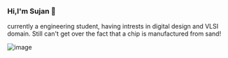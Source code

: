 ### Hi,I'm Sujan 👋

<!--
**sujan-hn/sujan-hn** is a ✨ _special_ ✨ repository because its `README.md` (this file) appears on your GitHub profile.

Here are some ideas to get you started:

- 🔭 I’m currently working on ...
- 🌱 I’m currently learning ...
- 👯 I’m looking to collaborate on ...
- 🤔 I’m looking for help with ...
- 💬 Ask me about ...
- 📫 How to reach me: ...
- 😄 Pronouns: ...
- ⚡ Fun fact: ...
-->currently a engineering student, having intrests in digital design and VLSI domain. Still can't get over the fact that a chip is manufactured from sand! 
![image](https://user-images.githubusercontent.com/129975786/233165827-a107581d-6964-4968-919e-ea5896abcaa3.png)



